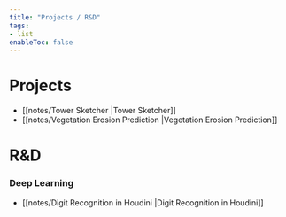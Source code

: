 ```yaml
---
title: "Projects / R&D"
tags:
- list
enableToc: false
---
```


# Projects
- [[notes/Tower Sketcher |Tower Sketcher]]
- [[notes/Vegetation Erosion Prediction |Vegetation Erosion Prediction]]

# R&D

### Deep Learning
- [[notes/Digit Recognition in Houdini |Digit Recognition in Houdini]]
